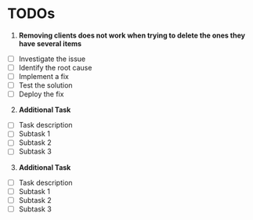 # TODOs

1. **Removing clients does not work when trying to delete the ones they have several items**

- [ ] Investigate the issue
- [ ] Identify the root cause
- [ ] Implement a fix
- [ ] Test the solution
- [ ] Deploy the fix

2. **Additional Task**

- [ ] Task description
- [ ] Subtask 1
- [ ] Subtask 2
- [ ] Subtask 3

3. **Additional Task**

- [ ] Task description
- [ ] Subtask 1
- [ ] Subtask 2
- [ ] Subtask 3
